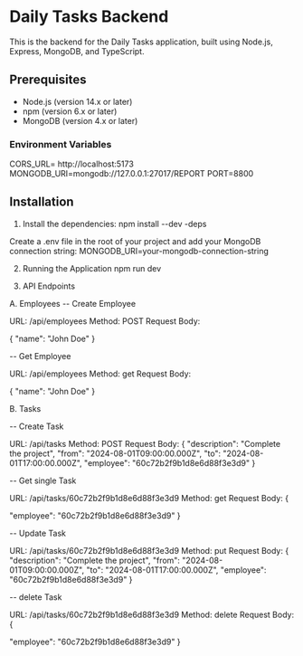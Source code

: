 # Daily Tasks Backend

This is the backend for the Daily Tasks application, built using Node.js, Express, MongoDB, and TypeScript.


## Prerequisites

- Node.js (version 14.x or later)
- npm (version 6.x or later)
- MongoDB (version 4.x or later)


### Environment Variables

CORS_URL= http://localhost:5173
MONGODB_URI=mongodb://127.0.0.1:27017/REPORT
PORT=8800



## Installation

1. Install the dependencies:
 npm install --dev -deps

Create a .env file in the root of your project and add your MongoDB connection string: MONGODB_URI=your-mongodb-connection-string

2. Running the Application
npm run dev

3. API Endpoints

A. Employees
-- Create Employee

URL: /api/employees
Method: POST
Request Body:

{
  "name": "John Doe"
}

-- Get Employee

URL: /api/employees
Method: get
Request Body:

{
  "name": "John Doe"
}


B. Tasks

-- Create Task

URL: /api/tasks
Method: POST
Request Body:
{
  "description": "Complete the project",
  "from": "2024-08-01T09:00:00.000Z",
  "to": "2024-08-01T17:00:00.000Z",
  "employee": "60c72b2f9b1d8e6d88f3e3d9"
}

-- Get single Task

URL: /api/tasks/60c72b2f9b1d8e6d88f3e3d9
Method: get
Request Body:
{

  "employee": "60c72b2f9b1d8e6d88f3e3d9"
}


-- Update Task

URL: /api/tasks/60c72b2f9b1d8e6d88f3e3d9
Method: put
Request Body:
{
  "description": "Complete the project",
  "from": "2024-08-01T09:00:00.000Z",
  "to": "2024-08-01T17:00:00.000Z",
  "employee": "60c72b2f9b1d8e6d88f3e3d9"
}

-- delete Task

URL: /api/tasks/60c72b2f9b1d8e6d88f3e3d9
Method: delete
Request Body:
{

  "employee": "60c72b2f9b1d8e6d88f3e3d9"
}
